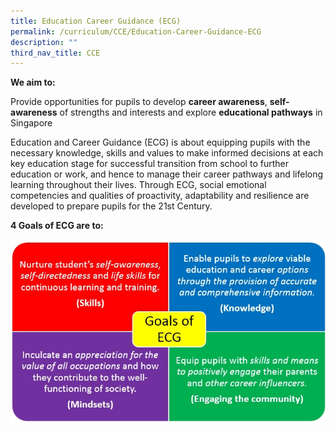 ```yaml
---
title: Education Career Guidance (ECG)
permalink: /curriculum/CCE/Education-Career-Guidance-ECG
description: ""
third_nav_title: CCE
---
```

**We aim to:**

Provide opportunities for pupils to develop **career awareness**, **self-awareness** of strengths and interests and explore **educational pathways** in Singapore

  

Education and Career Guidance (ECG) is about equipping pupils with the necessary knowledge, skills and values to make informed decisions at each key education stage for successful transition from school to further education or work, and hence to manage their career pathways and lifelong learning throughout their lives. Through ECG, social emotional competencies and qualities of proactivity, adaptability and resilience are developed to prepare pupils for the 21st Century.

  

**4 Goals of ECG are to:**

![](/images/ecg1.jpeg)